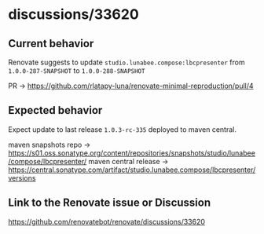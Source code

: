 # discussions/33620

## Current behavior

Renovate suggests to update `studio.lunabee.compose:lbcpresenter` from `1.0.0-287-SNAPSHOT` to `1.0.0-288-SNAPSHOT`

PR -> https://github.com/rlatapy-luna/renovate-minimal-reproduction/pull/4

## Expected behavior

Expect update to last release `1.0.3-rc-335` deployed to maven central.

maven snapshots repo -> https://s01.oss.sonatype.org/content/repositories/snapshots/studio/lunabee/compose/lbcpresenter/
maven central release -> https://central.sonatype.com/artifact/studio.lunabee.compose/lbcpresenter/versions

## Link to the Renovate issue or Discussion

https://github.com/renovatebot/renovate/discussions/33620
